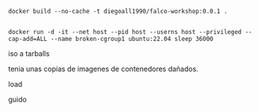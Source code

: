 


    docker build --no-cache -t diegoall1990/falco-workshop:0.0.1 .


    docker run -d -it --net host --pid host --userns host --privileged --cap-add=ALL --name broken-cgroup1 ubuntu:22.04 sleep 36000



iso a tarballs

tenia unas copias de imagenes de contenedores dañados.


load

guido



